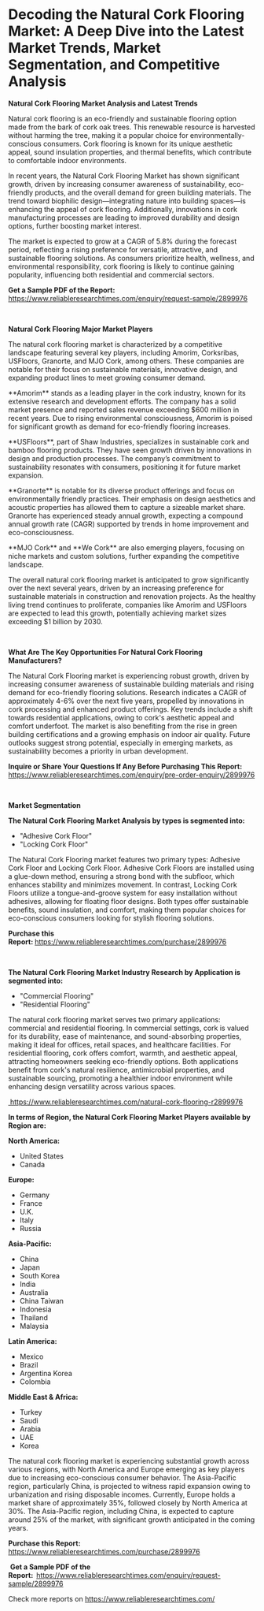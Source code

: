 <p><h1>Decoding the Natural Cork Flooring Market: A Deep Dive into the Latest Market Trends, Market Segmentation, and Competitive Analysis</h1></p><p><strong>Natural Cork Flooring Market Analysis and Latest Trends</strong></p>
<p><p>Natural cork flooring is an eco-friendly and sustainable flooring option made from the bark of cork oak trees. This renewable resource is harvested without harming the tree, making it a popular choice for environmentally-conscious consumers. Cork flooring is known for its unique aesthetic appeal, sound insulation properties, and thermal benefits, which contribute to comfortable indoor environments.</p><p>In recent years, the Natural Cork Flooring Market has shown significant growth, driven by increasing consumer awareness of sustainability, eco-friendly products, and the overall demand for green building materials. The trend toward biophilic design—integrating nature into building spaces—is enhancing the appeal of cork flooring. Additionally, innovations in cork manufacturing processes are leading to improved durability and design options, further boosting market interest.</p><p>The market is expected to grow at a CAGR of 5.8% during the forecast period, reflecting a rising preference for versatile, attractive, and sustainable flooring solutions. As consumers prioritize health, wellness, and environmental responsibility, cork flooring is likely to continue gaining popularity, influencing both residential and commercial sectors.</p></p>
<p><strong>Get a Sample PDF of the Report:&nbsp;</strong> <a href="https://www.reliableresearchtimes.com/enquiry/request-sample/2899976?utm_campaign=3291&utm_medium=2&utm_source=Github&utm_content=ia&utm_term=16032025&utm_id=natural-cork-flooring">https://www.reliableresearchtimes.com/enquiry/request-sample/2899976</a></p>
<p>&nbsp;</p>
<p><strong>Natural Cork Flooring Major Market Players</strong></p>
<p><p>The natural cork flooring market is characterized by a competitive landscape featuring several key players, including Amorim, Corksribas, USFloors, Granorte, and MJO Cork, among others. These companies are notable for their focus on sustainable materials, innovative design, and expanding product lines to meet growing consumer demand.</p><p>**Amorim** stands as a leading player in the cork industry, known for its extensive research and development efforts. The company has a solid market presence and reported sales revenue exceeding $600 million in recent years. Due to rising environmental consciousness, Amorim is poised for significant growth as demand for eco-friendly flooring increases.</p><p>**USFloors**, part of Shaw Industries, specializes in sustainable cork and bamboo flooring products. They have seen growth driven by innovations in design and production processes. The company’s commitment to sustainability resonates with consumers, positioning it for future market expansion.</p><p>**Granorte** is notable for its diverse product offerings and focus on environmentally friendly practices. Their emphasis on design aesthetics and acoustic properties has allowed them to capture a sizeable market share. Granorte has experienced steady annual growth, expecting a compound annual growth rate (CAGR) supported by trends in home improvement and eco-consciousness.</p><p>**MJO Cork** and **We Cork** are also emerging players, focusing on niche markets and custom solutions, further expanding the competitive landscape.  </p><p>The overall natural cork flooring market is anticipated to grow significantly over the next several years, driven by an increasing preference for sustainable materials in construction and renovation projects. As the healthy living trend continues to proliferate, companies like Amorim and USFloors are expected to lead this growth, potentially achieving market sizes exceeding $1 billion by 2030.</p></p>
<p>&nbsp;</p>
<p><strong>What Are The Key Opportunities For Natural Cork Flooring Manufacturers?</strong></p>
<p><p>The Natural Cork Flooring market is experiencing robust growth, driven by increasing consumer awareness of sustainable building materials and rising demand for eco-friendly flooring solutions. Research indicates a CAGR of approximately 4-6% over the next five years, propelled by innovations in cork processing and enhanced product offerings. Key trends include a shift towards residential applications, owing to cork's aesthetic appeal and comfort underfoot. The market is also benefiting from the rise in green building certifications and a growing emphasis on indoor air quality. Future outlooks suggest strong potential, especially in emerging markets, as sustainability becomes a priority in urban development.</p></p>
<p><strong>Inquire or Share Your Questions If Any Before Purchasing This Report:</strong> <a href="https://www.reliableresearchtimes.com/enquiry/pre-order-enquiry/2899976?utm_campaign=3291&utm_medium=2&utm_source=Github&utm_content=ia&utm_term=16032025&utm_id=natural-cork-flooring">https://www.reliableresearchtimes.com/enquiry/pre-order-enquiry/2899976</a></p>
<p>&nbsp;</p>
<p><strong>Market Segmentation</strong></p>
<p><strong>The Natural Cork Flooring Market Analysis by types is segmented into:</strong></p>
<p><ul><li>"Adhesive Cork Floor"</li><li>"Locking Cork Floor"</li></ul></p>
<p><p>The Natural Cork Flooring market features two primary types: Adhesive Cork Floor and Locking Cork Floor. Adhesive Cork Floors are installed using a glue-down method, ensuring a strong bond with the subfloor, which enhances stability and minimizes movement. In contrast, Locking Cork Floors utilize a tongue-and-groove system for easy installation without adhesives, allowing for floating floor designs. Both types offer sustainable benefits, sound insulation, and comfort, making them popular choices for eco-conscious consumers looking for stylish flooring solutions.</p></p>
<p><strong>Purchase this Report:&nbsp;</strong><a href="https://www.reliableresearchtimes.com/purchase/2899976?utm_campaign=3291&utm_medium=2&utm_source=Github&utm_content=ia&utm_term=16032025&utm_id=natural-cork-flooring">https://www.reliableresearchtimes.com/purchase/2899976</a></p>
<p>&nbsp;</p>
<p><strong>The Natural Cork Flooring Market Industry Research by Application is segmented into:</strong></p>
<p><ul><li>"Commercial Flooring"</li><li>"Residential Flooring"</li></ul></p>
<p><p>The natural cork flooring market serves two primary applications: commercial and residential flooring. In commercial settings, cork is valued for its durability, ease of maintenance, and sound-absorbing properties, making it ideal for offices, retail spaces, and healthcare facilities. For residential flooring, cork offers comfort, warmth, and aesthetic appeal, attracting homeowners seeking eco-friendly options. Both applications benefit from cork's natural resilience, antimicrobial properties, and sustainable sourcing, promoting a healthier indoor environment while enhancing design versatility across various spaces.</p></p>
<p><a href="https://www.reliableresearchtimes.com/natural-cork-flooring-r2899976?utm_campaign=3291&utm_medium=2&utm_source=Github&utm_content=ia&utm_term=16032025&utm_id=natural-cork-flooring">&nbsp;https://www.reliableresearchtimes.com/natural-cork-flooring-r2899976</a></p>
<p><strong>In terms of Region, the Natural Cork Flooring Market Players available by Region are:</strong></p>
<p>
    <p> <strong> North America: </strong>
        <ul>
            <li>United States</li>
            <li>Canada</li>
        </ul>
        </p> 
    <p> <strong> Europe: </strong>
        <ul>
            <li>Germany</li>
            <li>France</li>
            <li>U.K.</li>
            <li>Italy</li>
            <li>Russia</li>
        </ul>
        </p> 
    <p> <strong> Asia-Pacific: </strong>
        <ul>
            <li>China</li>
            <li>Japan</li>
            <li>South Korea</li>
            <li>India</li>
            <li>Australia</li>
            <li>China Taiwan</li>
            <li>Indonesia</li>
            <li>Thailand</li>
            <li>Malaysia</li>
        </ul>
        </p> 
    <p> <strong> Latin America: </strong>
        <ul>
            <li>Mexico</li>
            <li>Brazil</li>
            <li>Argentina Korea</li>
            <li>Colombia</li>
        </ul>
        </p> 
    <p> <strong> Middle East & Africa: </strong>
        <ul>
            <li>Turkey</li>
            <li>Saudi</li>
            <li>Arabia</li>
            <li>UAE</li>
            <li>Korea</li>
        </ul>
    </p>
    </p>
<p><p>The natural cork flooring market is experiencing substantial growth across various regions, with North America and Europe emerging as key players due to increasing eco-conscious consumer behavior. The Asia-Pacific region, particularly China, is projected to witness rapid expansion owing to urbanization and rising disposable incomes. Currently, Europe holds a market share of approximately 35%, followed closely by North America at 30%. The Asia-Pacific region, including China, is expected to capture around 25% of the market, with significant growth anticipated in the coming years.</p></p>
<p><strong>Purchase this Report: </strong><a href="https://www.reliableresearchtimes.com/purchase/2899976?utm_campaign=3291&utm_medium=2&utm_source=Github&utm_content=ia&utm_term=16032025&utm_id=natural-cork-flooring">https://www.reliableresearchtimes.com/purchase/2899976</a></p>
<p>&nbsp;<strong>Get a Sample PDF of the Report:&nbsp;&nbsp;</strong><a href="https://www.reliableresearchtimes.com/enquiry/request-sample/2899976?utm_campaign=3291&utm_medium=2&utm_source=Github&utm_content=ia&utm_term=16032025&utm_id=natural-cork-flooring">https://www.reliableresearchtimes.com/enquiry/request-sample/2899976</a></p>
<p><strong></strong></p>
<p>Check more reports on <a href="https://www.reliableresearchtimes.com/?utm_campaign=3291&utm_medium=2&utm_source=Github&utm_content=ia&utm_term=16032025&utm_id=natural-cork-flooring">https://www.reliableresearchtimes.com/</a></p>